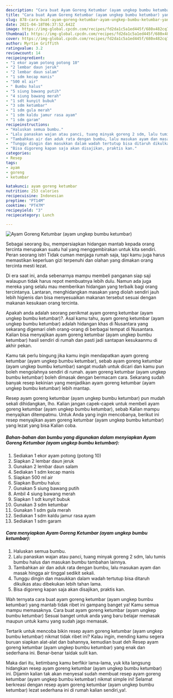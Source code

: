 ```yaml
---
description: "Cara buat Ayam Goreng Ketumbar (ayam ungkep bumbu ketumbar) yang lezat Untuk Jualan"
title: "Cara buat Ayam Goreng Ketumbar (ayam ungkep bumbu ketumbar) yang lezat Untuk Jualan"
slug: 878-cara-buat-ayam-goreng-ketumbar-ayam-ungkep-bumbu-ketumbar-yang-lezat-untuk-jualan
date: 2021-04-18T06:37:52.642Z
image: https://img-global.cpcdn.com/recipes/fd2da1c5a1ed445f/680x482cq70/ayam-goreng-ketumbar-ayam-ungkep-bumbu-ketumbar-foto-resep-utama.jpg
thumbnail: https://img-global.cpcdn.com/recipes/fd2da1c5a1ed445f/680x482cq70/ayam-goreng-ketumbar-ayam-ungkep-bumbu-ketumbar-foto-resep-utama.jpg
cover: https://img-global.cpcdn.com/recipes/fd2da1c5a1ed445f/680x482cq70/ayam-goreng-ketumbar-ayam-ungkep-bumbu-ketumbar-foto-resep-utama.jpg
author: Myrtie Griffith
ratingvalue: 3.2
reviewcount: 14
recipeingredient:
- "1 ekor ayam potong potong 10"
- "2 lembar daun jeruk"
- "2 lembar daun salam"
- "1 sdm kecap manis"
- "500 ml air"
- " Bumbu halus"
- "5 siung bawang putih"
- "4 siung bawang merah"
- "1 sdt kunyit bubuk"
- "3 sdm ketumbar"
- "1 sdm gula merah"
- "1 sdm kaldu jamur rasa ayam"
- "1 sdm garam"
recipeinstructions:
- "Haluskan semua bumbu."
- "Lalu panaskan wajan atau panci, tuang minyak goreng 2 sdm, lalu tumis bumbu halus dan masukan bumbu tambahan lainnya."
- "Tambahkan air dan aduk rata dengan bumbu, lalu masukan ayam dan masak hingga air tinggal sedikit sekali."
- "Tunggu dingin dan masukkan dalam wadah tertutup bisa ditaruh dikulkas atau dibekukan lebih tahan lama."
- "Bisa digoreng kapan saja akan disajikan, praktis kan."
categories:
- Resep
tags:
- ayam
- goreng
- ketumbar

katakunci: ayam goreng ketumbar 
nutrition: 253 calories
recipecuisine: Indonesian
preptime: "PT14M"
cooktime: "PT47M"
recipeyield: "3"
recipecategory: Lunch

---
```



![Ayam Goreng Ketumbar (ayam ungkep bumbu ketumbar)](https://img-global.cpcdn.com/recipes/fd2da1c5a1ed445f/680x482cq70/ayam-goreng-ketumbar-ayam-ungkep-bumbu-ketumbar-foto-resep-utama.jpg)

Sebagai seorang ibu, mempersiapkan hidangan mantab kepada orang tercinta merupakan suatu hal yang menggembirakan untuk kita sendiri. Peran seorang istri Tidak cuman menjaga rumah saja, tapi kamu juga harus memastikan keperluan gizi terpenuhi dan olahan yang dimakan orang tercinta mesti lezat.

Di era  saat ini, anda sebenarnya mampu membeli panganan siap saji walaupun tidak harus repot membuatnya lebih dulu. Namun ada juga mereka yang selalu mau memberikan hidangan yang terbaik bagi orang tercintanya. Lantaran, menghidangkan masakan yang diolah sendiri jauh lebih higienis dan bisa menyesuaikan makanan tersebut sesuai dengan makanan kesukaan orang tercinta. 



Apakah anda adalah seorang penikmat ayam goreng ketumbar (ayam ungkep bumbu ketumbar)?. Asal kamu tahu, ayam goreng ketumbar (ayam ungkep bumbu ketumbar) adalah hidangan khas di Nusantara yang sekarang digemari oleh orang-orang di berbagai tempat di Nusantara. Kalian bisa menyajikan ayam goreng ketumbar (ayam ungkep bumbu ketumbar) hasil sendiri di rumah dan pasti jadi santapan kesukaanmu di akhir pekan.

Kamu tak perlu bingung jika kamu ingin mendapatkan ayam goreng ketumbar (ayam ungkep bumbu ketumbar), sebab ayam goreng ketumbar (ayam ungkep bumbu ketumbar) sangat mudah untuk dicari dan kamu pun boleh mengolahnya sendiri di rumah. ayam goreng ketumbar (ayam ungkep bumbu ketumbar) boleh dimasak dengan bermacam cara. Sekarang sudah banyak resep kekinian yang menjadikan ayam goreng ketumbar (ayam ungkep bumbu ketumbar) lebih mantap.

Resep ayam goreng ketumbar (ayam ungkep bumbu ketumbar) pun mudah sekali dihidangkan, lho. Kalian jangan capek-capek untuk membeli ayam goreng ketumbar (ayam ungkep bumbu ketumbar), sebab Kalian mampu menyajikan ditempatmu. Untuk Anda yang ingin mencobanya, berikut ini resep menyajikan ayam goreng ketumbar (ayam ungkep bumbu ketumbar) yang lezat yang bisa Kalian coba.

<!--inarticleads1-->

##### Bahan-bahan dan bumbu yang digunakan dalam menyiapkan Ayam Goreng Ketumbar (ayam ungkep bumbu ketumbar):

1. Sediakan 1 ekor ayam potong (potong 10)
1. Siapkan 2 lembar daun jeruk
1. Gunakan 2 lembar daun salam
1. Sediakan 1 sdm kecap manis
1. Siapkan 500 ml air
1. Siapkan  Bumbu halus:
1. Gunakan 5 siung bawang putih
1. Ambil 4 siung bawang merah
1. Siapkan 1 sdt kunyit bubuk
1. Gunakan 3 sdm ketumbar
1. Gunakan 1 sdm gula merah
1. Sediakan 1 sdm kaldu jamur rasa ayam
1. Sediakan 1 sdm garam




<!--inarticleads2-->

##### Cara menyiapkan Ayam Goreng Ketumbar (ayam ungkep bumbu ketumbar):

1. Haluskan semua bumbu.
1. Lalu panaskan wajan atau panci, tuang minyak goreng 2 sdm, lalu tumis bumbu halus dan masukan bumbu tambahan lainnya.
1. Tambahkan air dan aduk rata dengan bumbu, lalu masukan ayam dan masak hingga air tinggal sedikit sekali.
1. Tunggu dingin dan masukkan dalam wadah tertutup bisa ditaruh dikulkas atau dibekukan lebih tahan lama.
1. Bisa digoreng kapan saja akan disajikan, praktis kan.




Wah ternyata cara buat ayam goreng ketumbar (ayam ungkep bumbu ketumbar) yang mantab tidak ribet ini gampang banget ya! Kamu semua mampu memasaknya. Cara buat ayam goreng ketumbar (ayam ungkep bumbu ketumbar) Sesuai banget untuk anda yang baru belajar memasak maupun untuk kamu yang sudah jago memasak.

Tertarik untuk mencoba bikin resep ayam goreng ketumbar (ayam ungkep bumbu ketumbar) nikmat tidak ribet ini? Kalau ingin, mending kamu segera buruan siapkan alat-alat dan bahannya, kemudian buat deh Resep ayam goreng ketumbar (ayam ungkep bumbu ketumbar) yang enak dan sederhana ini. Benar-benar taidak sulit kan. 

Maka dari itu, ketimbang kamu berfikir lama-lama, yuk kita langsung hidangkan resep ayam goreng ketumbar (ayam ungkep bumbu ketumbar) ini. Dijamin kalian tak akan menyesal sudah membuat resep ayam goreng ketumbar (ayam ungkep bumbu ketumbar) nikmat simple ini! Selamat berkreasi dengan resep ayam goreng ketumbar (ayam ungkep bumbu ketumbar) lezat sederhana ini di rumah kalian sendiri,ya!.

